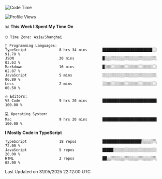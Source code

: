 <!--START_SECTION:waka-->
![Code Time](http://img.shields.io/badge/Code%20Time-7%2C754%20hrs%205%20mins-blue)

![Profile Views](http://img.shields.io/badge/Profile%20Views-3-blue)

📊 **This Week I Spent My Time On** 

```text
🕑︎ Time Zone: Asia/Shanghai

💬 Programming Languages: 
TypeScript               8 hrs 34 mins       ███████████████████████░░   91.78 % 
JSON                     20 mins             █░░░░░░░░░░░░░░░░░░░░░░░░   03.63 % 
Markdown                 16 mins             █░░░░░░░░░░░░░░░░░░░░░░░░   02.87 % 
JavaScript               5 mins              ░░░░░░░░░░░░░░░░░░░░░░░░░   00.89 % 
Less                     2 mins              ░░░░░░░░░░░░░░░░░░░░░░░░░   00.50 % 

🔥 Editors: 
VS Code                  9 hrs 20 mins       █████████████████████████   100.00 % 

💻 Operating System: 
Mac                      9 hrs 20 mins       █████████████████████████   100.00 % 
```

**I Mostly Code in TypeScript** 

```text
TypeScript               18 repos            ██████████████████░░░░░░░   72.00 % 
JavaScript               5 repos             █████░░░░░░░░░░░░░░░░░░░░   20.00 % 
HTML                     2 repos             ██░░░░░░░░░░░░░░░░░░░░░░░   08.00 % 
```




 Last Updated on 31/05/2025 22:12:00 UTC
<!--END_SECTION:waka-->
